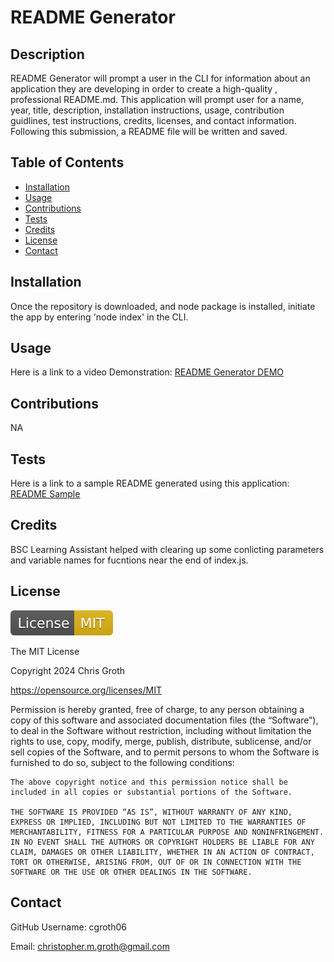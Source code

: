 # README Generator

## Description

README Generator will prompt a user in the CLI for information about an application they are developing in order to create a high-quality , professional README.md.  This application will prompt user for a name, year, title, description, installation instructions, usage, contribution guidlines, test instructions, credits, licenses, and contact information. Following this submission, a README file will be written and saved. 

## Table of Contents
- [Installation](#installation)
- [Usage](#usage)
- [Contributions](#contributions)
- [Tests](#tests)
- [Credits](#credits)
- [License](#license)
- [Contact](#contact)

## Installation

Once the repository is downloaded, and node package is installed, initiate the app by entering 'node index' in the CLI.

## Usage

Here is a link to a video Demonstration:
[README Generator DEMO](https://drive.google.com/file/d/1qm-ZccWhF05TLdPK0uRTo_RRaVLAaVjm/view)

## Contributions

NA

## Tests

Here is a link to a sample README generated using this application: [README Sample](https://drive.google.com/file/d/1N3Zz5NLIXlTlNtRirybYqil05PGZGbiL/view?usp=drive_link)


## Credits

BSC Learning Assistant helped with clearing up some conlicting parameters and variable names for fucntions near the end of index.js.

## License

![MIT License](assets/mit.svg)

The MIT License

Copyright 2024 Chris Groth

https://opensource.org/licenses/MIT

Permission is hereby granted, free of charge, to any person obtaining a copy of this software and associated documentation files (the “Software”), to deal in the Software without restriction, including without limitation the rights to use, copy, modify, merge, publish, distribute, sublicense, and/or sell copies of the Software, and to permit persons to whom the Software is furnished to do so, subject to the following conditions:
    
    The above copyright notice and this permission notice shall be included in all copies or substantial portions of the Software.
    
    THE SOFTWARE IS PROVIDED “AS IS”, WITHOUT WARRANTY OF ANY KIND, EXPRESS OR IMPLIED, INCLUDING BUT NOT LIMITED TO THE WARRANTIES OF MERCHANTABILITY, FITNESS FOR A PARTICULAR PURPOSE AND NONINFRINGEMENT. IN NO EVENT SHALL THE AUTHORS OR COPYRIGHT HOLDERS BE LIABLE FOR ANY CLAIM, DAMAGES OR OTHER LIABILITY, WHETHER IN AN ACTION OF CONTRACT, TORT OR OTHERWISE, ARISING FROM, OUT OF OR IN CONNECTION WITH THE SOFTWARE OR THE USE OR OTHER DEALINGS IN THE SOFTWARE.

## Contact

GitHub Username: cgroth06

Email: christopher.m.groth@gmail.com